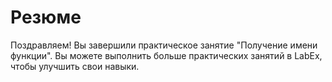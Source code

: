 # Резюме

Поздравляем! Вы завершили практическое занятие "Получение имени функции". Вы можете выполнить больше практических занятий в LabEx, чтобы улучшить свои навыки.
